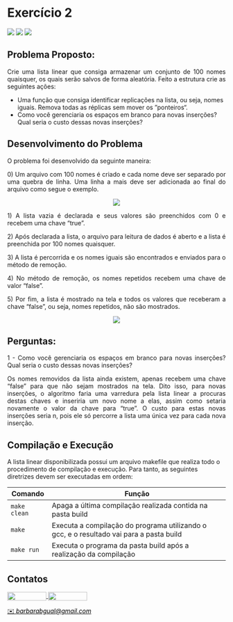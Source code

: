 # Exercício 2

<div style="display: inline-block;">
<img src="https://img.shields.io/badge/C-00599C?style=for-the-badge&logo=c&logoColor=white"/> 
<img src="https://img.shields.io/badge/Visual_Studio_Code-0078D4?style=for-the-badge&logo=visual%20studio%20code&logoColor=white"/> 
<img src="https://img.shields.io/badge/Ubuntu-E95420?style=for-the-badge&logo=ubuntu&logoColor=white"/> 
</a> 
</div>


## Problema Proposto:

<p align="justify"> Crie uma lista linear que consiga armazenar um conjunto de 100 nomes quaisquer, os quais serão salvos de forma aleatória. Feito a estrutura crie as seguintes ações: </p>


* Uma função que consiga identificar replicações na lista, ou seja, nomes iguais. Remova todas as réplicas sem mover os ”ponteiros“. 
* Como você gerenciaria os espaços em branco para novas inserções? Qual seria o custo
dessas novas inserções?

## Desenvolvimento do Problema

<p align="justify"> O problema foi desenvolvido da seguinte maneira: </p>

<p align="justify"> 0) Um arquivo com 100 nomes é criado e cada nome deve ser separado por uma quebra de linha. Uma linha a mais deve ser adicionada ao final do arquivo como segue o exemplo.

<p align="center">
<img src=https://github.com/barbrina/AEDS-I/blob/master/Tipos%20de%20Dados%20Lista/Exerc%C3%ADcio%202/img/Arquivo.PNG>
</p>

<p align="justify"> 1) A lista vazia é declarada e seus valores são preenchidos com 0 e recebem uma chave “true”.

<p align="justify"> 2) Após declarada a lista, o arquivo para leitura de dados é aberto e a lista é preenchida por 100 nomes quaisquer.

<p align="justify"> 3) A lista é percorrida e os nomes iguais são encontrados e enviados para o método de remoção.

<p align="justify"> 4) No método de remoção, os nomes repetidos recebem uma chave de valor “false”.
  
<p align="justify"> 5) Por fim, a lista é mostrado na tela e todos os valores que receberam a chave “false”, ou seja, nomes repetidos, não são mostrados.
  
<p align="center">
<img src=https://github.com/barbrina/AEDS-I/blob/master/Tipos%20de%20Dados%20Lista/Exerc%C3%ADcio%202/img/Lista%20de%20Nomes.png>
</p>

## Perguntas:

<p align="justify"> 1 - Como você gerenciaria os espaços em branco para novas inserções? Qual seria o custo dessas novas inserções?
  
<p align="justify"> Os nomes removidos da lista ainda existem, apenas recebem uma chave “false” para que não sejam mostrados na tela. Dito isso, para novas inserções, o algoritmo faria uma varredura pela lista linear a procuras destas chaves e inseriria um novo nome a elas, assim como setaria novamente o valor da chave para “true”. O custo para estas novas inserções seria n, pois ele só percorre a lista uma única vez para cada nova inserção. </p>

## Compilação e Execução

A lista linear disponibilizada possui um arquivo makefile que realiza todo o procedimento de compilação e execução. Para tanto, as seguintes diretrizes devem ser executadas em ordem:


| Comando                |  Função                                                                                           |                     
| -----------------------| ------------------------------------------------------------------------------------------------- |
|  `make clean`          | Apaga a última compilação realizada contida na pasta build                                        |
|  `make`                | Executa a compilação do programa utilizando o gcc, e o resultado vai para a pasta build           |
|  `make run`            | Executa o programa da pasta build após a realização da compilação                                 |

## Contatos

<div style="display: inline-block;">
<a href="https://t.me/barbrinas">
<img align="center" height="20px" width="90px" src="https://img.shields.io/badge/Telegram-2CA5E0?style=for-the-badge&logo=telegram&logoColor=white"/> 
</a>

<a href="https://www.linkedin.com/in/barbara-gualberto/">
<img align="center" height="20px" width="90px" src="https://img.shields.io/badge/LinkedIn-0077B5?style=for-the-badge&logo=linkedin&logoColor=white"/>
</a>

</div>

<p> </p>


<a style="color:black" href="mailto:barbarabgual@gmail.com?subject=[GitHub]%20Lista%20Linear">
✉️ <i>barbarabgual@gmail.com</i>
</a>


